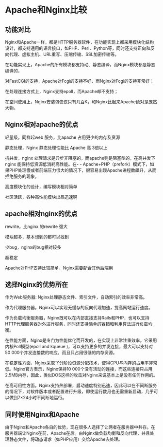 

Apache和Nginx比较
========
功能对比
--------
Nginx和Apache一样，都是HTTP服务器软件，在功能实现上都采用模块化结构设计，都支持通用的语言接口，如PHP、Perl、Python等，同时还支持正向和反向代理、虚拟主机、URL重写、压缩传输、SSL加密传输等。

在功能实现上，Apache的所有模块都支持动、静态编译，而Nginx模块都是静态编译的，

对FastCGI的支持，Apache对Fcgi的支持不好，而Nginx对Fcgi的支持非常好；

在处理连接方式上，Nginx支持epoll，而Apache却不支持；

在空间使用上，Nginx安装包仅仅只有几百K，和Nginx比起来Apache绝对是庞然大物。



Nginx相对apache的优点
--------
轻量级，同样起web 服务，比apache 占用更少的内存及资源

静态处理，Nginx 静态处理性能比 Apache 高 3倍以上

抗并发，nginx 处理请求是异步非阻塞的，而apache则是阻塞型的，在高并发下nginx 能保持低资源低消耗高性能。在- - Apache+PHP（prefork）模式下，如果PHP处理慢或者前端压力很大的情况下，很容易出现Apache进程数飙升，从而拒绝服务的现象。

高度模块化的设计，编写模块相对简单

社区活跃，各种高性能模块出品迅速啊



apache相对nginx的优点
--------
rewrite，比nginx 的rewrite 强大

模块超多，基本想到的都可以找到

少bug，nginx的bug相对较多

超稳定

Apache对PHP支持比较简单，Nginx需要配合其他后端用



选择Nginx的优势所在
--------
作为Web服务器: Nginx处理静态文件、索引文件，自动索引的效率非常高。

作为代理服务器，Nginx可以实现无缓存的反向代理加速，提高网站运行速度。

作为负载均衡服务器，Nginx既可以在内部直接支持Rails和PHP，也可以支持HTTP代理服务器对外进行服务，同时还支持简单的容错和利用算法进行负载均衡。

在性能方面，Nginx是专门为性能优化而开发的，在实现上非常注重效率。它采用内核Poll模型(epoll and kqueue )，可以支持更多的并发连接，最大可以支持对50 000个并发连接数的响应，而且只占用很低的内存资源。

在稳定性方面，Nginx采取了分阶段资源分配技术，使得CPU与内存的占用率非常低。Nginx官方表示，Nginx保持10 000个没有活动的连接，而这些连接只占用2.5MB内存，因此，类似DOS这样的攻击对Nginx来说基本上是没有任何作用的。

在高可用性方面，Nginx支持热部署，启动速度特别迅速，因此可以在不间断服务的情况下，对软件版本或者配置进行升级，即使运行数月也无需重新启动，几乎可以做到7×24小时不间断地运行。



同时使用Nginx和Apache
--------
由于Nginx和Apache各自的优势，现在很多人选择了让两者在服务器中共存。在服务器端让Nginx在前，Apache在后。由Nginx做负载均衡和反向代理，并且处理静态文件，将动态请求（如PHP应用）交给Apache去处理。




